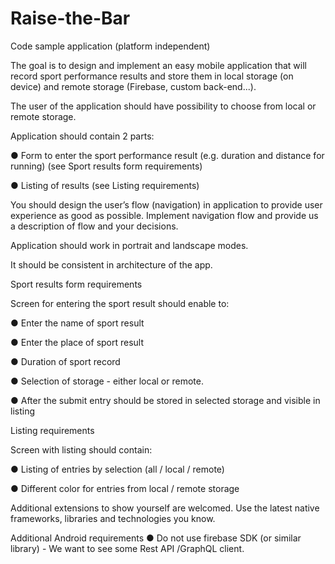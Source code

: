 # Raise-the-Bar

Code sample application (platform independent)


The goal is to design and implement an easy mobile application that will record sport
performance results and store them in local storage (on device) and remote storage
(Firebase, custom back-end...). 


The user of the application should have possibility to choose
from local or remote storage.


Application should contain 2 parts:

● Form to enter the sport performance result (e.g. duration and distance for running)
(see Sport results form requirements)

● Listing of results (see Listing requirements)


You should design the user’s flow (navigation) in application to provide user experience as
good as possible. Implement navigation flow and provide us a description of flow and your
decisions.


Application should work in portrait and landscape modes.


It should be consistent in architecture of the app.


Sport results form requirements


Screen for entering the sport result should enable to:

● Enter the name of sport result

● Enter the place of sport result

● Duration of sport record

● Selection of storage - either local or remote.

● After the submit entry should be stored in selected storage and visible in listing


Listing requirements

Screen with listing should contain:

● Listing of entries by selection (all / local / remote)

● Different color for entries from local / remote storage


Additional extensions to show yourself are welcomed. Use the latest native frameworks,
libraries and technologies you know.


Additional Android requirements
● Do not use firebase SDK (or similar library) - We want to see some Rest API
/GraphQL client.
